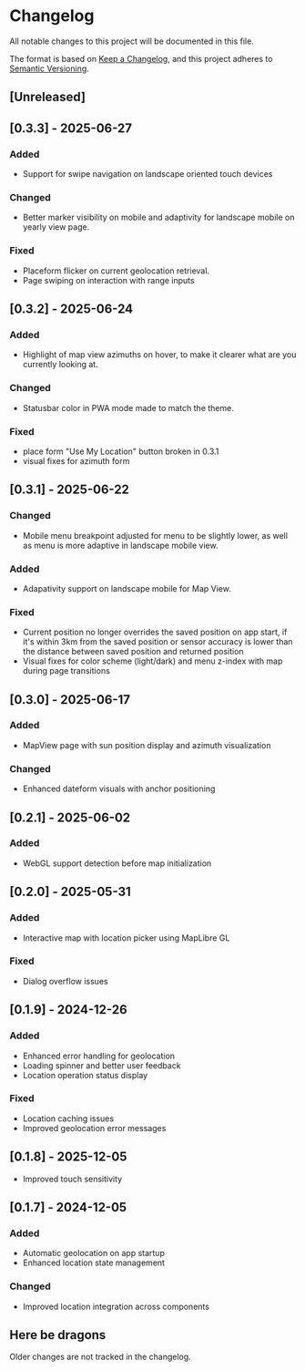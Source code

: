 # Changelog

All notable changes to this project will be documented in this file.

The format is based on [Keep a Changelog](https://keepachangelog.com/en/1.1.0/),
and this project adheres to [Semantic Versioning](https://semver.org/spec/v2.0.0.html).

## [Unreleased]

## [0.3.3] - 2025-06-27

### Added

- Support for swipe navigation on landscape oriented touch devices

### Changed

- Better marker visibility on mobile and adaptivity for landscape mobile on
  yearly view page.

### Fixed

- Placeform flicker on current geolocation retrieval.
- Page swiping on interaction with range inputs

## [0.3.2] - 2025-06-24

### Added

- Highlight of map view azimuths on hover, to make it clearer what are you
  currently looking at.

### Changed

- Statusbar color in PWA mode made to match the theme.

### Fixed

- place form "Use My Location" button broken in 0.3.1
- visual fixes for azimuth form

## [0.3.1] - 2025-06-22

### Changed

- Mobile menu breakpoint adjusted for menu to be slightly lower, as well as menu
  is more adaptive in landscape mobile view.

### Added

- Adapativity support on landscape mobile for Map View.

### Fixed

- Current position no longer overrides the saved position on app start, if it's
  within 3km from the saved position or sensor accuracy is lower than the
  distance between saved position and returned position
- Visual fixes for color scheme (light/dark) and menu z-index with map during
  page transitions

## [0.3.0] - 2025-06-17

### Added

- MapView page with sun position display and azimuth visualization

### Changed

- Enhanced dateform visuals with anchor positioning

## [0.2.1] - 2025-06-02

### Added

- WebGL support detection before map initialization

## [0.2.0] - 2025-05-31

### Added

- Interactive map with location picker using MapLibre GL

### Fixed

- Dialog overflow issues

## [0.1.9] - 2024-12-26

### Added

- Enhanced error handling for geolocation
- Loading spinner and better user feedback
- Location operation status display

### Fixed

- Location caching issues
- Improved geolocation error messages

## [0.1.8] - 2025-12-05

- Improved touch sensitivity

## [0.1.7] - 2024-12-05

### Added

- Automatic geolocation on app startup
- Enhanced location state management

### Changed

- Improved location integration across components

## Here be dragons

Older changes are not tracked in the changelog.
